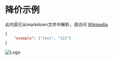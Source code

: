 # 降价示例

此内容已从markdown文件中解析，请访问
[Wikipedia](https://wikipedia.org)

```json
{
    "example": ["test", "123"]
}
```

![Logo](http://www.roeder-landscape-design.uk/images/img_0696-crop-u48884.jpg?crc=90647432)